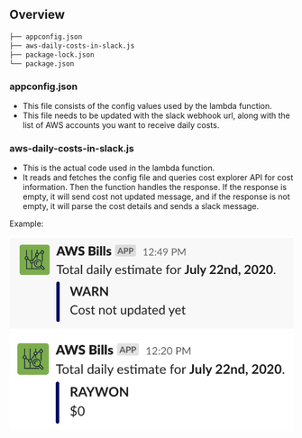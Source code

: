 ## Overview

```
├── appconfig.json
├── aws-daily-costs-in-slack.js
├── package-lock.json
└── package.json
```

### appconfig.json 

* This file consists of the config values used by the lambda function.
* This file needs to be updated with the slack webhook url, along with the list of AWS accounts you want to receive daily costs.

### aws-daily-costs-in-slack.js

* This is the actual code used in the lambda function.
* It reads and fetches the config file and queries cost explorer API for cost information. Then the function handles the response. If the response is empty, it will send cost not updated message, and if the response is not empty, it will parse the cost details and sends a slack message.

Example: 

![cost-not-updated](./cost-not-updated.png)
![costs](./costs.png)